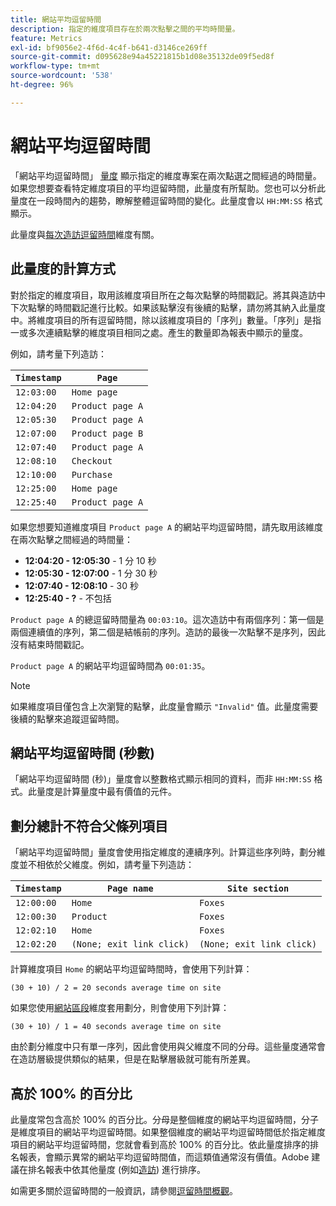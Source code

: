 ```yaml
---
title: 網站平均逗留時間
description: 指定的維度項目存在於兩次點擊之間的平均時間量。
feature: Metrics
exl-id: bf9056e2-4f6d-4c4f-b641-d3146ce269ff
source-git-commit: d095628e94a45221815b1d08e35132de09f5ed8f
workflow-type: tm+mt
source-wordcount: '538'
ht-degree: 96%

---
```


# 網站平均逗留時間

「網站平均逗留時間」 [量度](overview.md) 顯示指定的維度專案在兩次點選之間經過的時間量。 如果您想要查看特定維度項目的平均逗留時間，此量度有所幫助。您也可以分析此量度在一段時間內的趨勢，瞭解整體逗留時間的變化。此量度會以 `HH:MM:SS` 格式顯示。

此量度與[每次造訪逗留時間](../dimensions/time-spent-per-visit.md)維度有關。

## 此量度的計算方式

對於指定的維度項目，取用該維度項目所在之每次點擊的時間戳記。將其與造訪中下次點擊的時間戳記進行比較。如果該點擊沒有後續的點擊，請勿將其納入此量度中。將維度項目的所有逗留時間，除以該維度項目的「序列」數量。「序列」是指一或多次連續點擊的維度項目相同之處。產生的數量即為報表中顯示的量度。

例如，請考量下列造訪：

| `Timestamp` | `Page` |
| --- | --- |
| `12:03:00` | `Home page` |
| `12:04:20` | `Product page A` |
| `12:05:30` | `Product page A` |
| `12:07:00` | `Product page B` |
| `12:07:40` | `Product page A` |
| `12:08:10` | `Checkout` |
| `12:10:00` | `Purchase` |
| `12:25:00` | `Home page` |
| `12:25:40` | `Product page A` |


如果您想要知道維度項目 `Product page A` 的網站平均逗留時間，請先取用該維度在兩次點擊之間經過的時間量：

* **12:04:20 - 12:05:30** - 1 分 10 秒
* **12:05:30 - 12:07:00** - 1 分 30 秒
* **12:07:40 - 12:08:10** - 30 秒
* **12:25:40 - ?** - 不包括

`Product page A` 的總逗留時間量為 `00:03:10`。這次造訪中有兩個序列：第一個是兩個連續值的序列，第二個是結帳前的序列。造訪的最後一次點擊不是序列，因此沒有結束時間戳記。

`Product page A` 的網站平均逗留時間為 `00:01:35`。

>[!NOTE]
>
>如果維度項目僅包含上次瀏覽的點擊，此度量會顯示 `"Invalid"` 值。此量度需要後續的點擊來追蹤逗留時間。

## 網站平均逗留時間 (秒數)

「網站平均逗留時間 (秒)」量度會以整數格式顯示相同的資料，而非 `HH:MM:SS` 格式。此量度是計算量度中最有價值的元件。

## 劃分總計不符合父條列項目

「網站平均逗留時間」量度會使用指定維度的連續序列。計算這些序列時，劃分維度並不相依於父維度。例如，請考量下列造訪：

| `Timestamp` | `Page name` | `Site section` |
| --- | --- | --- |
| `12:00:00` | `Home` | `Foxes` |
| `12:00:30` | `Product` | `Foxes` |
| `12:02:10` | `Home` | `Foxes` |
| `12:02:20` | `(None; exit link click)` | `(None; exit link click)` |

計算維度項目 `Home` 的網站平均逗留時間時，會使用下列計算：

```text
(30 + 10) / 2 = 20 seconds average time on site
```

如果您使用[網站區段](../dimensions/site-section.md)維度套用劃分，則會使用下列計算：

```text
(30 + 10) / 1 = 40 seconds average time on site
```

由於劃分維度中只有單一序列，因此會使用與父維度不同的分母。這些量度通常會在造訪層級提供類似的結果，但是在點擊層級就可能有所差異。

## 高於 100% 的百分比

此量度常包含高於 100% 的百分比。分母是整個維度的網站平均逗留時間，分子是維度項目的網站平均逗留時間。如果整個維度的網站平均逗留時間低於指定維度項目的網站平均逗留時間，您就會看到高於 100% 的百分比。依此量度排序的排名報表，會顯示異常的網站平均逗留時間值，而這類值通常沒有價值。Adobe 建議在排名報表中依其他量度 (例如[造訪](visits.md)) 進行排序。

如需更多關於逗留時間的一般資訊，請參閱[逗留時間概觀](time-spent.md)。
